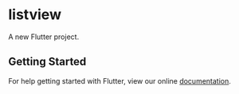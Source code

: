 # listview

A new Flutter project.

## Getting Started

For help getting started with Flutter, view our online
[documentation](http://flutter.io/).
